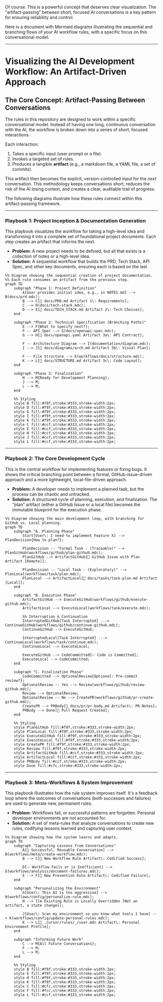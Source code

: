 Of course. This is a powerful concept that deserves clear visualization. The "artifact-passing" between short, focused AI conversations is a key pattern for ensuring reliability and control.

Here is a document with Mermaid diagrams illustrating the sequential and branching flows of your AI workflow rules, with a specific focus on this conversational model.

***

# Visualizing the AI Development Workflow: An Artifact-Driven Approach

## The Core Concept: Artifact-Passing Between Conversations

The rules in this repository are designed to work within a specific conversational model. Instead of having one long, continuous conversation with the AI, the workflow is broken down into a series of short, focused interactions.

Each interaction:
1.  Takes a specific input (user prompt or a file).
2.  Invokes a targeted set of rules.
3.  Produces a tangible **artifact** (e.g., a markdown file, a YAML file, a set of commits).

This artifact then becomes the explicit, version-controlled input for the *next* conversation. This methodology keeps conversations short, reduces the risk of the AI losing context, and creates a clear, auditable trail of progress.

The following diagrams illustrate how these rules connect within this artifact-passing framework.

---

### Playbook 1: Project Inception & Documentation Generation

This playbook visualizes the workflow for taking a high-level idea and transforming it into a complete set of foundational project documents. Each step creates an artifact that informs the next.

*   **Problem:** A new project needs to be defined, but all that exists is a collection of notes or a high-level idea.
*   **Solution:** A sequential workflow that builds the PRD, Tech Stack, API Spec, and other key documents, ensuring each is based on the last.

```mermaid
%% Diagram showing the sequential creation of project documentation.
%% Each rule consumes an artifact from the previous step.
graph TD
    subgraph "Phase 1: Project Definition"
        A[User provides initial idea, e.g., in NOTES.md] --> B(docs/prd.mdc);
        B --> C[📄 docs/PRD.md Artifact 1\: Requirements];
        C --> D(docs/tech-stack.mdc);
        D --> E[📄 docs/TECH_STACK.md Artifact 2\: Tech Choices];
    end

    subgraph "Phase 2: Technical Specification (Branching Paths)"
        E --> F{What to specify next?};
        F -- API Spec --> G(docs/openapi-spec.mdc);
        G --> H[📄 docs/openapi.yaml Artifact 3a\: API Contract];

        F -- Architecture Diagram --> I(documentation/diagram.mdc);
        I --> J[📄 docs/diagrams/arch.md Artifact 3b\: Visual Plan];
        
        F -- File Structure --> K(workflows/docs/structure.mdc);
        K --> L[📄 docs/STRUCTURE.md Artifact 3c\: Code Layout];
    end

    subgraph "Phase 3: Finalization"
        H --> M{Ready for Development Planning};
        J --> M;
        L --> M;
    end

    %% Styling
    style B fill:#f9f,stroke:#333,stroke-width:2px;
    style D fill:#f9f,stroke:#333,stroke-width:2px;
    style G fill:#f9f,stroke:#333,stroke-width:2px;
    style I fill:#f9f,stroke:#333,stroke-width:2px;
    style K fill:#f9f,stroke:#333,stroke-width:2px;
    style C fill:#ccf,stroke:#333,stroke-width:2px;
    style E fill:#ccf,stroke:#333,stroke-width:2px;
    style H fill:#ccf,stroke:#333,stroke-width:2px;
    style J fill:#ccf,stroke:#333,stroke-width:2px;
    style L fill:#ccf,stroke:#333,stroke-width:2px;
```

---

### Playbook 2: The Core Development Cycle

This is the central workflow for implementing features or fixing bugs. It shows the critical branching point between a formal, GitHub-issue-driven approach and a more lightweight, local-file-driven approach.

*   **Problem:** A developer needs to implement a planned task, but the process can be chaotic and untracked.
*   **Solution:** A structured cycle of planning, execution, and finalization. The "plan" artifact (either a GitHub Issue or a local file) becomes the immutable blueprint for the execution phase.

```mermaid
%% Diagram showing the main development loop, with branching for GitHub vs. Local planning.
graph TD
    subgraph "A. Planning Phase"
        Start[User\: I need to implement Feature X] --> PlanDecision{How to plan?};
        
        PlanDecision -- "Formal Task - (Traceable)" --> PlanGitHub(workflows/github/plan-github.mdc);
        PlanGitHub --> ArtifactGitHub[📄 GitHub Issue with Plan Artifact [Remote]];

        PlanDecision -- "Local Task - (Exploratory)" --> PlanLocal(workflows/task/plan.mdc);
        PlanLocal --> ArtifactLocal[📄 docs/tasks/task-plan.md Artifact [Local]];
    end

    subgraph "B. Execution Phase"
        ArtifactGitHub --> ExecuteGitHub(workflows/github/execute-github.mdc);
        ArtifactLocal --> ExecuteLocal(workflows/task/execute.mdc);

        %% Interruption & Continuation
        InterruptedGitHub[Task Interrupted] -.-> ContinueGitHub(workflows/github/continue-github.mdc);
        ContinueGitHub --> ExecuteGitHub;

        InterruptedLocal[Task Interrupted] -.-> ContinueLocal(workflows/task/continue.mdc);
        ContinueLocal --> ExecuteLocal;

        ExecuteGitHub --> CodeCommitted[✅ Code is Committed];
        ExecuteLocal --> CodeCommitted;
    end

    subgraph "C. Finalization Phase"
        CodeCommitted --> OptionalReview{Optional: Pre-commit review?};
        OptionalReview -- Yes --> Review(workflows/github/review-github.mdc);
        Review --> OptionalReview;
        OptionalReview -- No --> CreatePR(workflows/github/pr-create-github.mdc);
        CreatePR --> PRBody[📄 docs/pr/pr-body.md Artifact\: PR Notes];
        PRBody --> Done[🚀 Pull Request Created];
    end

    %% Styling
    style PlanGitHub fill:#f9f,stroke:#333,stroke-width:2px;
    style PlanLocal fill:#f9f,stroke:#333,stroke-width:2px;
    style ExecuteGitHub fill:#f9f,stroke:#333,stroke-width:2px;
    style ExecuteLocal fill:#f9f,stroke:#333,stroke-width:2px;
    style CreatePR fill:#f9f,stroke:#333,stroke-width:2px;
    style Review fill:#f9f,stroke:#333,stroke-width:2px;
    style ArtifactGitHub fill:#ccf,stroke:#333,stroke-width:2px;
    style ArtifactLocal fill:#ccf,stroke:#333,stroke-width:2px;
    style PRBody fill:#ccf,stroke:#333,stroke-width:2px;
    style Done fill:#cfc,stroke:#333,stroke-width:2px;
```

---

### Playbook 3: Meta-Workflows & System Improvement

This playbook illustrates how the rule system improves itself. It's a feedback loop where the outcomes of conversations (both successes and failures) are used to generate new, permanent rules.

*   **Problem:** Workflows fail, or successful patterns are forgotten. Personal developer environments are not accounted for.
*   **Solution:** A set of meta-rules that analyze conversations to create new rules, codifying lessons learned and capturing user context.

```mermaid
%% Diagram showing how the system learns and adapts.
graph TD
    subgraph "Capturing Lessons from Conversations"
        A[🎉 Successful, Reusable Conversation] --> B(workflows/meta/create-workflow.mdc);
        B --> C[📄 New Workflow Rule Artifact\: Codified Success];
        
        D[💥 Workflow Fails or is Inefficient] --> E(workflows/analysis/document-failures.mdc);
        E --> F[📄 New Prevention Rule Artifact\: Codified Failure];
    end
    
    subgraph "Personalizing the Environment"
        G[User\: This AI is too aggressive] --> H(workflows/config/personalize-rule.mdc);
        H --> I[⚙️ Existing Rule is Locally Overridden [Not an artifact, a state change]];
        
        J[User\: Scan my environment so you know what tools I have] --> K(workflows/config/update-personal-rules.mdc);
        K --> L[📄 .cursor/rules/_/user.mdc Artifact\: Personal Environment Profile];
    end

    subgraph "Informing Future Work"
        C --> M{All Future Conversations};
        F --> M;
        L --> M;
    end

    %% Styling
    style B fill:#f9f,stroke:#333,stroke-width:2px;
    style E fill:#f9f,stroke:#333,stroke-width:2px;
    style H fill:#f9f,stroke:#333,stroke-width:2px;
    style K fill:#f9f,stroke:#333,stroke-width:2px;
    style C fill:#cfc,stroke:#333,stroke-width:2px;
    style F fill:#fcc,stroke:#333,stroke-width:2px;
    style L fill:#ccf,stroke:#333,stroke-width:2px;
```